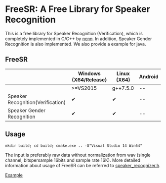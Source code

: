 # FreeSR: A Free Library for Speaker Recognition
This is a free library for Speaker Recognition (Verification), which is completely implemented in C/C++ by [ncnn](https://github.com/Tencent/ncnn). In addition, Speaker Gender Recognition is also implemented.
We also provide a example for java.

## FreeSR

|                | Windows (X64/Release) | Linux (X64) | Android      |
|----------------|-----------------|-------------|--------------|
|                | >=VS2015        | g++7.5.0   |  --    |
|Speaker Recognition(Verification)| &#10004;| &#10004; |  --    |
|Speaker Gender Recognition | &#10004; | &#10004;  |  --    |

## Usage
```
mkdir build; cd build; cmake.exe .. -G"Visual Studio 14 Win64"
```
The input is preferably raw data without normalization from wav (single channel, bitspersample 16bits and sample rate 16K).
More detailed information about usage of FreeSR can be referred to [speaker_recognizer.h](/freesr-cpp/include/speaker_recognizer.h).

[Example](/freesr-cpp/example/)

